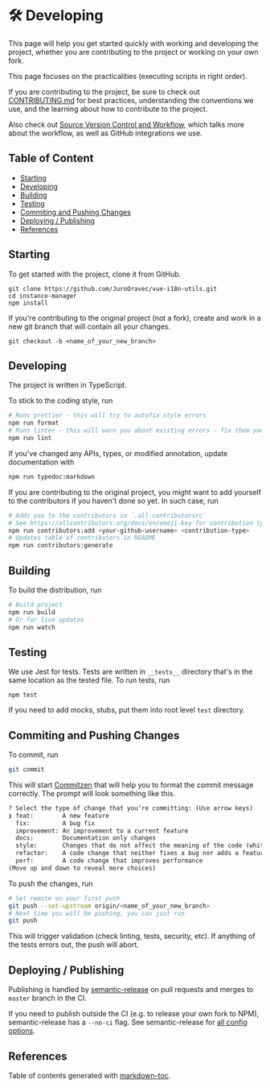 # 🛠 Developing

This page will help you get started quickly with working and developing the
project, whether you are contributing to the project or working on your own
fork.

This page focuses on the practicalities (executing scripts in right order).

If you are contributing to the project, be sure to check out
[CONTRIBUTING.md][contributing]
for best practices, understanding the conventions we use, and the learning
about how to contribute to the project.

Also check out [Source Version Control and Workflow][svc_and_workflow], which talks more about the workflow, as well as GitHub integrations we use.

## Table of Content

- [Starting](#starting)
- [Developing](#developing)
- [Building](#building)
- [Testing](#testing)
- [Commiting and Pushing Changes](#commiting-and-pushing-changes)
- [Deploying / Publishing](#deploying-/-publishing)
- [References](#references)

## Starting

To get started with the project, clone it from GitHub.

```shell
git clone https://github.com/JuroOravec/vue-i18n-utils.git
cd instance-manager
npm install
```

If you're contributing to the original project (not a fork), create and work in
a new git branch that will contain all your changes.

```shell
git checkout -b <name_of_your_new_branch>
```

## Developing

The project is written in TypeScript.

To stick to the coding style, run

```bash
# Runs prettier - this will try to autofix style errors
npm run format
# Runs linter - this will warn you about existing errors - fix them yourself
npm run lint
```

If you've changed any APIs, types, or modified annotation, update documentation
with

```bash
npm run typedoc:markdown
```

If you are contributing to the original project, you might want to add yourself
to the contributors if you haven't done so yet. In such case, run

```bash
# Adds you to the contributors in `.all-contributorsrc`
# See https://allcontributors.org/docs/en/emoji-key for contribution types
npm run contributors:add <your-github-username> <contribution-type>
# Updates table of contributors in README
npm run contributors:generate
```

## Building

To build the distribution, run

```bash
# Build project
npm run build
# Or for live updates
npm run watch
```

## Testing

We use Jest for tests. Tests are written in `__tests__` directory that's in the
same location as the tested file. To run tests, run

```shell
npm test
```

If you need to add mocks, stubs, put them into root level `test` directory.

## Commiting and Pushing Changes

To commit, run

```bash
git commit
```

This will start
[Commitzen](https://github.com/commitizen/cz-cli)
that will help you to format the commit message correctly. The prompt will look
something like this.

```txt
? Select the type of change that you're committing: (Use arrow keys)
❯ feat:        A new feature
  fix:         A bug fix
  improvement: An improvement to a current feature
  docs:        Documentation only changes
  style:       Changes that do not affect the meaning of the code (white-space, formatting, missing semi-colons, etc)
  refactor:    A code change that neither fixes a bug nor adds a feature
  perf:        A code change that improves performance
(Move up and down to reveal more choices)
```

To push the changes, run

```bash
# Set remote on your first push
git push --set-upstream origin/<name_of_your_new_branch>
# Next time you will be pushing, you can just run
git push
```

This will trigger validation (check linting, tests, security, etc).
If anything of the tests errors out, the push will abort.

## Deploying / Publishing

Publishing is handled by
[semantic-release](https://github.com/semantic-release/semantic-release)
on pull requests and merges to `master` branch in the CI.

If you need to publish outside the CI (e.g. to release your own fork to NPM),
semantic-release has a `--no-ci` flag. See semantic-release for
[all config options](https://github.com/semantic-release/semantic-release/blob/caa3526caa686c18eb935dace80a275017746215/docs/usage/configuration.md#configuration).

## References

Table of contents generated with [markdown-toc](http://ecotrust-canada.github.io/markdown-toc).

[svc_and_workflow]: https://github.com/JuroOravec/vue-i18n-utils/blob/master/docs/source_control_and_workflow.md
[contributing]: https://github.com/JuroOravec/vue-i18n-utils/blob/master/docs/CONTRIBUTING.md
